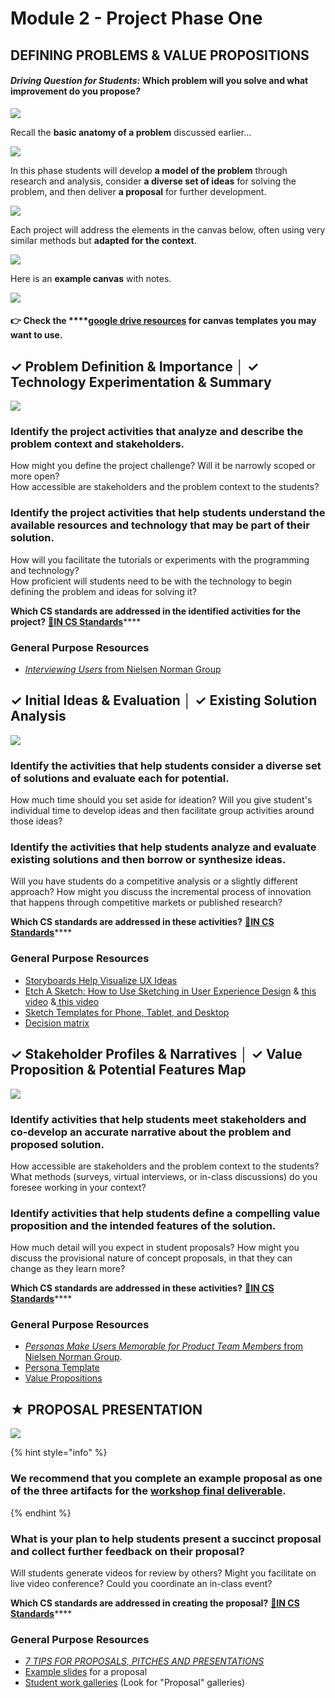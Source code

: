 # Module 2 - Project Phase One

## DEFINING PROBLEMS & VALUE PROPOSITIONS

#### _**Driving Question for Students:**_  **Which problem will you solve and what improvement do you propose**_**?**_

![](../.gitbook/assets/vidcoming.png)

Recall the **basic anatomy of a problem** discussed earlier...

![](../.gitbook/assets/image%20%286%29.png)

In this phase students will develop **a model of the problem** through research and analysis, consider **a diverse set of ideas** for solving the problem, and then deliver **a proposal** for further development.

![](../.gitbook/assets/image%20%2814%29.png)

Each project will address the elements in the canvas below, often using very similar methods but **adapted for the context**.

![](../.gitbook/assets/image%20%283%29.png)

Here is an **example canvas** with notes.

![](../.gitbook/assets/trivia_-1-define-problem-and-propose-solution-canvas-with-notes.png)

#### 👉 Check the ****[**google drive resources**](resources.md) for canvas templates you may want to use.

## **✓ Problem Definition & Importance │ ✓ Technology Experimentation & Summary**

![](../.gitbook/assets/vidcoming.png)

### Identify the project activities that analyze and describe the problem context and stakeholders.

How might you define the project challenge? Will it be narrowly scoped or more open?  
How accessible are stakeholders and the problem context to the students?

### Identify the project activities that help students understand the available resources and technology that may be part of their solution.

How will you facilitate the tutorials or experiments with the programming and technology?  
How proficient will students need to be with the technology to begin defining the problem and ideas for solving it?

**Which CS standards are addressed in the identified activities for the project?** [**🔗IN CS Standards**](https://www.doe.in.gov/sites/default/files/wf-stem/ind-k-12-computer-science-standards.pdf)\*\*\*\*

### **General Purpose Resources**

* [_Interviewing Users_ from Nielsen Norman Group](https://www.nngroup.com/articles/interviewing-users/)

## **✓ Initial Ideas & Evaluation │ ✓ Existing Solution Analysis**

![](../.gitbook/assets/vidcoming.png)

### Identify the activities that help students consider a diverse set of solutions and evaluate each for potential. 

How much time should you set aside for ideation? Will you give student's individual time to develop ideas and then facilitate group activities around those ideas? 

### Identify the activities that help students analyze and evaluate existing solutions and then borrow or synthesize ideas.

Will you have students do a competitive analysis or a slightly different approach? How might you discuss the incremental process of innovation that happens through competitive markets or published research?

**Which CS standards are addressed in these activities?** [**🔗IN CS Standards**](https://www.doe.in.gov/sites/default/files/wf-stem/ind-k-12-computer-science-standards.pdf)\*\*\*\*

### **General Purpose Resources**

* [Storyboards Help Visualize UX Ideas](https://www.nngroup.com/articles/storyboards-visualize-ideas/)
* [Etch A Sketch: How to Use Sketching in User Experience Design](https://www.interaction-design.org/literature/article/etch-a-sketch-how-to-use-sketching-in-user-experience-design) & [this video](https://www.youtube.com/watch?v=LskLyDOSfAc) &[ this video](https://www.youtube.com/watch?v=MwidSAlbEB8)
* [Sketch Templates for Phone, Tablet, and Desktop](https://drive.google.com/open?id=1Xq2I690nLybxSX_k1b0SKzcH40PCmbY3)
* [Decision matrix](https://www.nngroup.com/articles/prioritization-matrices/)

## **✓ Stakeholder Profiles & Narratives │ ✓ Value Proposition & Potential Features Map**

![](../.gitbook/assets/vidcoming.png)

### Identify activities that help students meet stakeholders and co-develop an accurate narrative about the problem and proposed solution. 

How accessible are stakeholders and the problem context to the students? What methods \(surveys, virtual interviews, or in-class discussions\) do you foresee working in your context?

### Identify activities that help students define a compelling value proposition and the intended features of the solution.

How much detail will you expect in student proposals? How might you discuss the provisional nature of concept proposals, in that they can change as they learn more?

**Which CS standards are addressed in these activities?** [**🔗IN CS Standards**](https://www.doe.in.gov/sites/default/files/wf-stem/ind-k-12-computer-science-standards.pdf)\*\*\*\*

### **General Purpose Resources**

* [_Personas Make Users Memorable for Product Team Members_ from Nielsen Norman Group](https://www.nngroup.com/articles/persona/).
* [Persona Template](https://drive.google.com/open?id=1osCQyHANhkd-mhSi3pqS-eDHLCoJ6HWfLkiK4UPMOkI)
* [Value Propositions](https://docs.idew.org/principles-and-practices/practices/design-practices/value-proposition)

## **★ PROPOSAL PRESENTATION**

![](../.gitbook/assets/vidcoming.png)

{% hint style="info" %}
### We recommend that you complete an example proposal as one of the three artifacts for the [workshop final deliverable](workshop-deliverable.md).
{% endhint %}

### **What is your plan to help students present a succinct proposal and collect further feedback on their proposal?** 

Will students generate videos for review by others?  Might you facilitate on live video conference? Could you coordinate an in-class event?

**Which CS standards are addressed in creating the proposal?** [**🔗IN CS Standards**](https://www.doe.in.gov/sites/default/files/wf-stem/ind-k-12-computer-science-standards.pdf)\*\*\*\*

### **General Purpose Resources**

* [_7 TIPS FOR PROPOSALS, PITCHES AND PRESENTATIONS_](https://www.americanexpress.com/us/small-business/openforum/articles/7-tips-for-proposals-pitches-and-presentations/)
* [Example slides](https://docs.idew.org/principles-and-practices/practices/design-practices/concept-proposals#examples) for a proposal
* [Student work galleries](https://galleries.idew.org) \(Look for "Proposal" galleries\)

